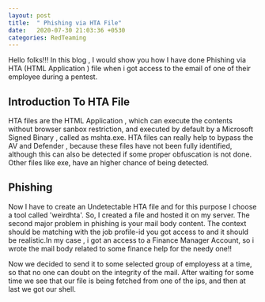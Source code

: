 ```yaml
---
layout: post
title:  " Phishing via HTA File"
date:   2020-07-30 21:03:36 +0530
categories: RedTeaming
---
```


Hello folks!!! In this blog , I would show you how I have done Phishing via HTA (HTML Application ) file when i got access to the email of one of their employee during a pentest.

## Introduction To HTA File

HTA files are the HTML Application , which can execute the contents without browser sanbox restriction, and executed by default by a Microsoft Signed Binary , called as mshta.exe. HTA files can really help to bypass the AV and Defender , because these files have not been fully identified, although this can also be detected if some proper obfuscation is not done. Other files like exe, have an higher chance of being detected.

## Phishing

Now I have to create an Undetectable HTA file and for this purpose I choose a tool called 'weirdhta'. So, I created a file and hosted it on my  server. The second major problem in phishing is your mail body content. The context should be matching with the job profile-id you got access to  and it should be realistic.In my case , i got an access to a Finance Manager Account, so i wrote the mail body related to some finance help for the needy one!!



Now we decided to send it to some selected group of employess at a time, so that no one can doubt on the integrity of the mail. After waiting for some time we see that our file is being fetched from one of the ips, and then at last we got our shell.


